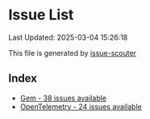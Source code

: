 # Issue List

Last Updated: 2025-03-04 15:26:18

This file is generated by [issue-scouter](https://github.com/ymtdzzz/issue-scouter)

## Index

- [Gem - 38 issues available](./issues/Gem.md)
- [OpenTelemetry - 24 issues available](./issues/OpenTelemetry.md)
